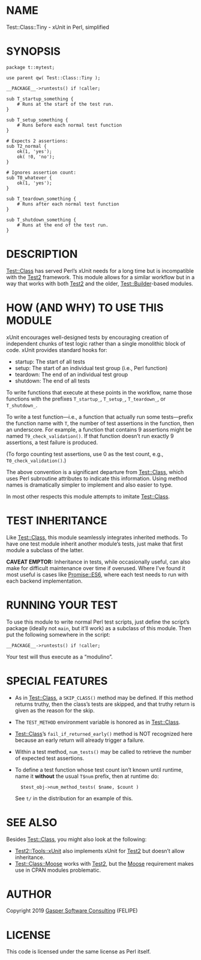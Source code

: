 # NAME

Test::Class::Tiny - xUnit in Perl, simplified

# SYNOPSIS

    package t::mytest;

    use parent qw( Test::Class::Tiny );

    __PACKAGE__->runtests() if !caller;

    sub T_startup_something {
        # Runs at the start of the test run.
    }

    sub T_setup_something {
        # Runs before each normal test function
    }

    # Expects 2 assertions:
    sub T2_normal {
        ok(1, 'yes');
        ok( !0, 'no');
    }

    # Ignores assertion count:
    sub T0_whatever {
        ok(1, 'yes');
    }

    sub T_teardown_something {
        # Runs after each normal test function
    }

    sub T_shutdown_something {
        # Runs at the end of the test run.
    }

# DESCRIPTION

[Test::Class](https://metacpan.org/pod/Test::Class) has served Perl’s xUnit needs for a long time
but is incompatible with the [Test2](https://metacpan.org/pod/Test2) framework. This module allows for
a similar workflow but in a way that works with both [Test2](https://metacpan.org/pod/Test2) and the older,
[Test::Builder](https://metacpan.org/pod/Test::Builder)-based modules.

# HOW (AND WHY) TO USE THIS MODULE

xUnit encourages well-designed tests by encouraging creation of independent
chunks of test logic rather than a single monolithic block of code.
xUnit provides standard hooks for:

- startup: The start of all tests
- setup: The start of an individual test group (i.e., Perl function)
- teardown: The end of an individual test group
- shutdown: The end of all tests

To write functions that execute at these points in the workflow,
name those functions with the prefixes `T_startup_`, `T_setup_`,
`T_teardown_`, or `T_shutdown_`.

To write a test function—i.e., a function that actually run some
tests—prefix the function name with `T`, the number of test assertions
in the function, then an underscore. For example, a function that contains
9 assertions might be named `T9_check_validation()`. If that function
doesn’t run exactly 9 assertions, a test failure is produced.

(To forgo counting test assertions, use 0 as the test count, e.g.,
`T0_check_validation()`.)

The above convention is a significant departure from [Test::Class](https://metacpan.org/pod/Test::Class),
which uses Perl subroutine attributes to indicate this information.
Using method names is dramatically simpler to implement and also easier
to type.

In most other respects this module attempts to imitate [Test::Class](https://metacpan.org/pod/Test::Class).

# TEST INHERITANCE

Like [Test::Class](https://metacpan.org/pod/Test::Class), this module seamlessly integrates inherited methods.
To have one test module inherit another module’s tests, just make that
first module a subclass of the latter.

**CAVEAT EMPTOR:** Inheritance in tests, while occasionally useful, can also
make for difficult maintenance over time if overused. Where I’ve found it
most useful is cases like [Promise::ES6](https://metacpan.org/pod/Promise::ES6), where each test needs to run with
each backend implementation.

# RUNNING YOUR TEST

To use this module to write normal Perl test scripts, just define
the script’s package (ideally not `main`, but it’ll work) as a subclass of
this module. Then put the following somewhere in the script:

    __PACKAGE__->runtests() if !caller;

Your test will thus execute as a “modulino”.

# SPECIAL FEATURES

- As in [Test::Class](https://metacpan.org/pod/Test::Class), a `SKIP_CLASS()` method may be defined. If this
method returns truthy, then the class’s tests are skipped, and that truthy
return is given as the reason for the skip.
- The `TEST_METHOD` environment variable is honored as in [Test::Class](https://metacpan.org/pod/Test::Class).
- [Test::Class](https://metacpan.org/pod/Test::Class)’s `fail_if_returned_early()` method is NOT recognized
here because an early return will already trigger a failure.
- Within a test method, `num_tests()` may be called to retrieve the
number of expected test assertions.
- To define a test function whose test count isn’t known until runtime,
name it **without** the usual `T$num` prefix, then at runtime do:

        $test_obj->num_method_tests( $name, $count )

    See `t/` in the distribution for an example of this.

# SEE ALSO

Besides [Test::Class](https://metacpan.org/pod/Test::Class), you might also look at the following:

- [Test2::Tools::xUnit](https://metacpan.org/pod/Test2::Tools::xUnit) also implements xUnit for [Test2](https://metacpan.org/pod/Test2) but doesn’t
allow inheritance.
- [Test::Class::Moose](https://metacpan.org/pod/Test::Class::Moose) works with [Test2](https://metacpan.org/pod/Test2), but the [Moose](https://metacpan.org/pod/Moose) requirement
makes use in CPAN modules problematic.

# AUTHOR

Copyright 2019 [Gasper Software Consulting](http://gaspersoftware.com) (FELIPE)

# LICENSE

This code is licensed under the same license as Perl itself.
